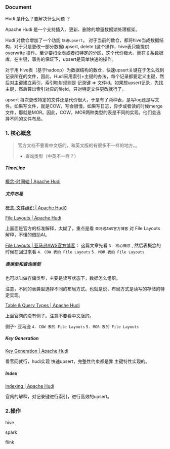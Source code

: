 ### Document


Hudi 是什么？要解决什么问题 ？

Apache Hudi 是一个支持插入、更新、删除的增量数据湖处理框架。



Hudi 对数仓增加了一个功能 `快速upsert`。 对于当前的数仓，都将hive当成数据结构，对于只是更改一部分数据(upsert, delete )这个操作，hive表只能提供 overwrite 操作。至少要扫全表或者扫特定的分区，这个代价极大。而在关系数据库，在主键，事务的保证下，upsert是简单快速的操作。

对于用 hive表（基于hadoop）为数据结构的数仓，快速upsert关键在于怎么找到记录所在的文件，因此，Hudi采用索引+主键的办法，每个记录都要定义主键，然后对主键建立索引，索引映射规则是 记录键 => 文件id。如果想upsert记录，先找主键，然后算出索引对应的fileId，只对特定文件更改就行了。

upsert 每次更改特定的文件还是代价很大，于是有了两种表，是写log还是写文件。如果写文件，就是COW，写会很慢。如果写日志，异步或者读的时候merge文件，那就是MOR。因此，COW，MOR两种类型的表是不同的实现，他们会选择不同的文件布局。



### 1. 核心概念

> 官方文档不要看中文版的，和英文版的有很多不一样的地方。。
>
> - 查询类型（中英不一样？）

##### TimeLine

[概念-时间轴 | Apache Hudi](https://hudi.apache.org/cn/docs/next/overview#时间轴)

##### 文件布局

[概念-文件组织 | Apache Hudi](https://hudi.apache.org/cn/docs/next/overview#文件组织)】

[File Layouts | Apache Hudi](https://hudi.apache.org/docs/next/file_layouts/)

上面面是官方的标准解释，太糊了，重点是看 `亚马逊AWS官方博客` 对 File Layouts 解释，不懂的借助AI。

[File Layouts | 亚马逊AWS官方博客](https://aws.amazon.com/cn/blogs/china/exploring-apache-hudi-core-concepts-with-amazon-emr-studio-1-file-layouts/)： 这篇文章先看 `3. 核心概念` , 然后表概念的时候在回过来看 `4. COW 表的 File Layouts` `5. MOR 表的 File Layouts`

##### 表类型和查询类型

也可以叫做存储类型，主要是读写状态下，数据怎么组织。

注意，不同的表类型选择不同的布局方式。也就是说，布局方式是读写的存储的特定实现。

[Table & Query Types | Apache Hudi](https://hudi.apache.org/docs/next/table_types#query-types)

上面官网的没有例子。注意不要看中文版的。

例子- 亚马逊 `4. COW 表的 File Layouts` `5. MOR 表的 File Layouts`

##### Key Generation

[Key Generation | Apache Hudi](https://hudi.apache.org/docs/key_generation)

看官网就行，hudi实现 快速upsert，完整性约束都是靠 主键特性实现的。



##### Index

[Indexing | Apache Hudi](https://hudi.apache.org/docs/indexing)

官网的解释，对记录键进行索引，进行高效的upsert。



### 2.操作

hive 

spark

flink





